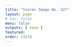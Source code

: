 ```yaml
---
title: "Scores Image No. 327"
layout: page
# toc: false
menu: false
outputs: [ none ]
featured: 
order: 13270
---
```



